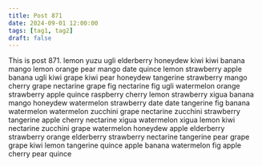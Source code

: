 ```yaml
---
title: Post 871
date: 2024-09-01 12:00:00
tags: [tag1, tag2]
draft: false
---
```

This is post 871.
lemon
yuzu
ugli
elderberry
honeydew
kiwi
kiwi
banana
mango
lemon
orange
pear
mango
date
quince
lemon
strawberry
apple
banana
ugli
kiwi
grape
kiwi
pear
honeydew
tangerine
strawberry
mango
cherry
grape
nectarine
grape
fig
nectarine
fig
ugli
watermelon
orange
strawberry
apple
quince
raspberry
cherry
lemon
strawberry
xigua
banana
mango
honeydew
watermelon
strawberry
date
date
tangerine
fig
banana
watermelon
watermelon
zucchini
grape
nectarine
zucchini
strawberry
tangerine
apple
cherry
nectarine
xigua
watermelon
xigua
lemon
kiwi
nectarine
zucchini
grape
watermelon
honeydew
apple
elderberry
strawberry
orange
elderberry
strawberry
nectarine
tangerine
pear
grape
grape
kiwi
lemon
tangerine
quince
apple
banana
watermelon
fig
apple
cherry
pear
quince
